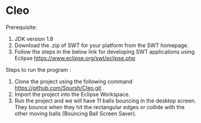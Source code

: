 # Cleo

Prerequisite:
1.	JDK version 1.8
2.	Download the .zip of SWT for your platform from the SWT homepage.
3.	Follow the steps in the below link for developing SWT applications using Eclipse
      https://www.eclipse.org/swt/eclipse.php

Steps to run the program :
1.	Clone the project using the following command https://github.com/Spursh/Cleo.git .
2.	Import the project into the Eclipse Workspace.
3.	Run the project and we will have 11 balls bouncing in the desktop screen. They bounce when they hit the rectangular edges or collide       with the other moving balls (Bouncing Ball Screen Saver). 

